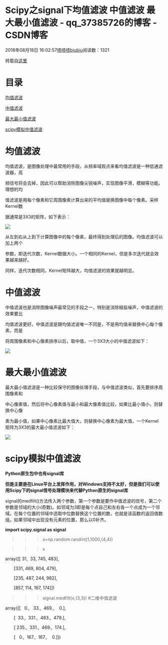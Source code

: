 # Scipy之signal下均值滤波  中值滤波  最大最小值滤波 - qq_37385726的博客 - CSDN博客





2018年08月18日 16:02:57[啧啧啧biubiu](https://me.csdn.net/qq_37385726)阅读数：1321








转载自[这里](https://blog.csdn.net/lyl771857509/article/details/79527039)

# **目录**

[均值滤波](#%E5%9D%87%E5%80%BC%E6%BB%A4%E6%B3%A2)

[中值滤波](#%E4%B8%AD%E5%80%BC%E6%BB%A4%E6%B3%A2)

[最大最小值滤波](#%E6%9C%80%E5%A4%A7%E6%9C%80%E5%B0%8F%E5%80%BC%E6%BB%A4%E6%B3%A2)

[scipy模拟中值滤波](#scipy%E6%A8%A1%E6%8B%9F%E4%B8%AD%E5%80%BC%E6%BB%A4%E6%B3%A2)

# 均值滤波

均值滤波，是图像处理中最常用的手段，从频率域观点来看均值滤波是一种低通滤波器，高

频信号将会去掉，因此可以帮助消除图像尖锐噪声，实现图像平滑，模糊等功能。理想的均

值滤波是用每个像素和它周围像素计算出来的平均值替换图像中每个像素。采样Kernel数

据通常是3X3的矩阵，如下表示：

![](http://hi.csdn.net/attachment/201202/25/0_13301798916bud.gif)

从左到右从上到下计算图像中的每个像素，最终得到处理后的图像。均值滤波可以加上两个

参数，即迭代次数，Kernel数据大小。一个相同的Kernel，但是多次迭代就会效果越来越好。

同样，迭代次数相同，Kernel矩阵越大，均值滤波的效果就越明显。



# 中值滤波

中值滤波也是消除图像噪声最常见的手段之一，特别是消除椒盐噪声，中值滤波的效果要比

均值滤波更好。中值滤波是跟均值滤波唯一不同是，不是用均值来替换中心每个像素，而是

将周围像素和中心像素排序以后，取中值，一个3X3大小的中值滤波如下：

![](http://hi.csdn.net/attachment/201202/25/0_13301799280L9y.gif)

# 最大最小值滤波

最大最小值滤波是一种比较保守的图像处理手段，与中值滤波类似，首先要排序周围像素和

中心像素值，然后将中心像素值与最小和最大像素值比较，如果比最小值小，则替换中心像

素为最小值，如果中心像素比最大值大，则替换中心像素为最大值。一个Kernel矩阵为3X3的最大最小值滤波如下：



![](http://hi.csdn.net/attachment/201202/25/0_1330179955mtNy.gif)

# scipy模拟中值滤波

> 
**Python原生包中也有signal库**

**但是主要是在Linux平台上发挥作用，对Windows支持不太好，但是我们可以使用Scipy下的signal信号处理模块来代替Python原生的signal库**


signal的medfilt()方法传入两个参数，第一个参数是要作中值滤波的信号，第二个参数是邻域的大小(奇数)。如邻域为3即是每个点自己和左右各一个点成为一个邻域。在每个位置的邻域中选取中位数替换这个位置的数，也就是该函数的返回值数组。如果邻域中出现没有元素的位置，那么以0补齐。

**import scipy.signal as signal**



>>> x=np.random.randint(1,1000,(4,4))

>>> x

array([[ 31,  33, 745, 483],

       [331, 469, 804, 479],

       [235, 487, 244, 982],

       [857, 114, 167, 174]])

>>> signal.medfilt(x,(3,3)) #二维中值滤波

array([[   0.,   33.,  469.,    0.],

       [  33.,  331.,  483.,  479.],

       [ 235.,  331.,  469.,  174.],

       [   0.,  167.,  167.,    0.]])



